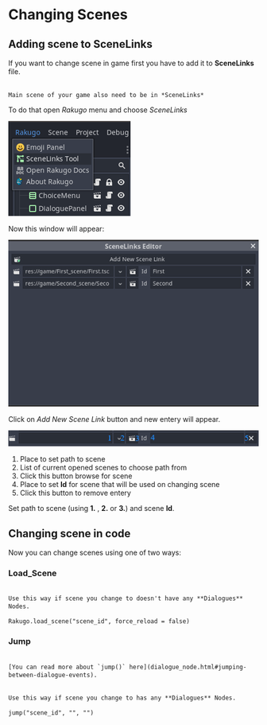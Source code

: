 # Changing Scenes

## Adding scene to SceneLinks

If you want to change scene in game first you have to add it to **SceneLinks** file.

```{note}

Main scene of your game also need to be in *SceneLinks*
```

To do that open _Rakugo_ menu and choose _SceneLinks_

![](_images/changing_scene/scene-links01.png)

Now this window will appear:

![](_images/changing_scene/scene-links-editor.png)

Click on _Add New Scene Link_ button and new entery will appear.

![](_images/changing_scene/sl-new-entery.png)

1. Place to set path to scene
2. List of current opened scenes to choose path from
3. Click this button browse for scene
4. Place to set **Id** for scene that will be used on changing scene
5. Click this button to remove entery

Set path to scene (using **1.** , **2.** or **3.**) and scene **Id**.

## Changing scene in code

Now you can change scenes using one of two ways:

### Load_Scene

```{note}

Use this way if scene you change to doesn't have any **Dialogues** Nodes.
```

```gdscript
Rakugo.load_scene("scene_id", force_reload = false)
```

### Jump

```{tip}

[You can read more about `jump()` here](dialogue_node.html#jumping-between-dialogue-events).
```

```{note}

Use this way if scene you change to has any **Dialogues** Nodes.
```

```gdscript
jump("scene_id", "", "")
```
